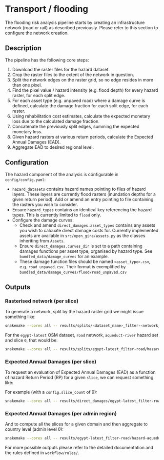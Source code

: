 # Transport / flooding

The flooding risk analysis pipeline starts by creating an infrastructure
network (road or rail) as described previously. Please refer to this section to
configure the network creation.

## Description

The pipeline has the following core steps:

1. Download the raster files for the hazard dataset.
1. Crop the raster files to the extent of the network in question.
1. Split the network edges on the raster grid, so no edge resides in more than one pixel.
1. Find the pixel value / hazard intensity (e.g. flood depth) for every hazard raster, for each split edge.
1. For each asset type (e.g. unpaved road) where a damage curve is defined,
calculate the damage fraction for each split edge, for each raster. 
1. Using rehabilitation cost estimates, calculate the expected monetary loss due to the calculated damage fraction.
1. Concatenate the previously split edges, summing the expected monetary loss.
1. Given hazard rasters at various return periods, calculate the Expected Annual Damages (EAD).
1. Aggregate EAD to desired regional level.

## Configuration

The hazard component of the analysis is configurable in `config/config.yaml`:
- `hazard_datasets` contains hazard names pointing to files of hazard layers.
  These layers are currently flood rasters (inundation depths for a given return
  period). Add or amend an entry pointing to file containing the rasters you
  wish to consider.
- Ensure `hazard_types` contains an identical key referencing the hazard types.
  This is currently limited to `flood` only.
- Configure the damage curves:
    - Check and amend `direct_damages.asset_types` contains any assets you wish
      to calcuate direct damage costs for. Currently implemented assets are
      available in `src/open_gira/assets.py` as the classes inheriting from
      `Assets`.
    - Ensure `direct_damages.curves_dir` is set to a path containing damages
      functions per asset type, organised by hazard type. See
      `bundled_data/damage_curves` for an example.
    - These damage function files should be named `<asset_type>.csv`, e.g.
      `road_unpaved.csv`. Their format is exemplified by
      `bundled_data/damage_curves/flood/road_unpaved.csv`

## Outputs

### Rasterised network (per slice)

To generate a network, split by the hazard raster grid we might issue something like:
```bash
snakemake --cores all -- results/splits/<dataset_name>_filter-<network_type>/hazard-<hazard_name>/slice-<slice_number>.geoparquet
```

For the `egypt-latest` OSM dataset, `road` network, `aqueduct-river` hazard set and slice `0`, that would be:
```bash
snakemake --cores all -- results/splits/egypt-latest_filter-road/hazard-aqueduct-river/slice-0.geoparquet
```

### Expected Annual Damages (per slice)

To request an evaluation of Expected Annual Damages (EAD) as a function of
hazard Return Period (RP) for a given `slice`, we can request something like:

For example (with a `config.slice_count` of 9):
```bash
snakemake --cores all -- results/direct_damages/egypt-latest_filter-road/hazard-aqueduct-river/EAD_and_cost_per_RP/slice-5.geoparquet
```

###  Expected Annual Damages (per admin region)

And to compute all the slices for a given domain and then aggregate to country level (admin level 0):
```bash
snakemake --cores all -- results/egypt-latest_filter-road/hazard-aqueduct-river/EAD_and_cost_per_RP/agg-sum/admin-level-0.geoparquet
```

For more possible outputs please refer to the detailed documentation and the
rules defined in `workflow/rules/`.